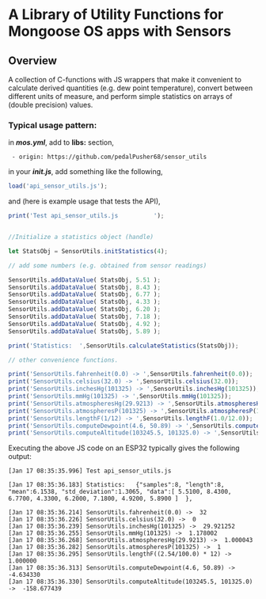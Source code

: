 # A Library of Utility Functions for Mongoose OS apps with Sensors


## Overview

A collection of C-functions with JS wrappers that make it convenient to calculate derived quantities (e.g. dew point temperature),
convert between different units of measure, and perform simple statistics on arrays of (double precision)
values.

### Typical usage pattern:

in _**mos.yml**_, add to **libs:** section,

`  - origin: https://github.com/pedalPusher68/sensor_utils `
  
in your _**init.js**_, add something like the following,

```javascript
load('api_sensor_utils.js');
```

and (here is example usage that tests the API),

```javascript
print('Test api_sensor_utils.js          ');


//Initialize a statistics object (handle)

let StatsObj = SensorUtils.initStatistics(4);

// add some numbers (e.g. obtained from sensor readings)

SensorUtils.addDataValue( StatsObj, 5.51 );
SensorUtils.addDataValue( StatsObj, 8.43 );
SensorUtils.addDataValue( StatsObj, 6.77 );
SensorUtils.addDataValue( StatsObj, 4.33 );
SensorUtils.addDataValue( StatsObj, 6.20 );
SensorUtils.addDataValue( StatsObj, 7.18 );
SensorUtils.addDataValue( StatsObj, 4.92 );
SensorUtils.addDataValue( StatsObj, 5.89 );

print('Statistics:  ',SensorUtils.calculateStatistics(StatsObj));

// other convenience functions.

print('SensorUtils.fahrenheit(0.0) -> ',SensorUtils.fahrenheit(0.0));
print('SensorUtils.celsius(32.0) -> ',SensorUtils.celsius(32.0));
print('SensorUtils.inchesHg(101325) -> ',SensorUtils.inchesHg(101325));
print('SensorUtils.mmHg(101325) -> ',SensorUtils.mmHg(101325));
print('SensorUtils.atmospheresHg(29.9213) -> ',SensorUtils.atmospheresHg(29.9213));
print('SensorUtils.atmospheresP(101325) -> ',SensorUtils.atmospheresP(101325));
print('SensorUtils.lengthF(1/12) -> ',SensorUtils.lengthF(1.0/12.0));
print('SensorUtils.computeDewpoint(4.6, 50.89) -> ',SensorUtils.computeDewpoint(4.6, 50.89));
print('SensorUtils.computeAltitude(103245.5, 101325.0) -> ',SensorUtils.computeAltitude(103245.5, 101325.0));
```
Executing the above JS code on an ESP32 typically gives the following output:

```
[Jan 17 08:35:35.996] Test api_sensor_utils.js

[Jan 17 08:35:36.183] Statistics:   {"samples":8, "length":8, "mean":6.1538, "std_deviation":1.3065, "data":[ 5.5100, 8.4300, 6.7700, 4.3300, 6.2000, 7.1800, 4.9200, 5.8900 ]  },

[Jan 17 08:35:36.214] SensorUtils.fahrenheit(0.0) ->  32
[Jan 17 08:35:36.226] SensorUtils.celsius(32.0) ->  0
[Jan 17 08:35:36.239] SensorUtils.inchesHg(101325) ->  29.921252
[Jan 17 08:35:36.255] SensorUtils.mmHg(101325) ->  1.178002
[Jan 17 08:35:36.268] SensorUtils.atmospheresHg(29.9213) ->  1.000043
[Jan 17 08:35:36.282] SensorUtils.atmospheresP(101325) ->  1
[Jan 17 08:35:36.295] SensorUtils.lengthF((2.54/100.0) * 12) ->  1.000000
[Jan 17 08:35:36.313] SensorUtils.computeDewpoint(4.6, 50.89) ->  -4.634330
[Jan 17 08:35:36.330] SensorUtils.computeAltitude(103245.5, 101325.0) ->  -158.677439

```